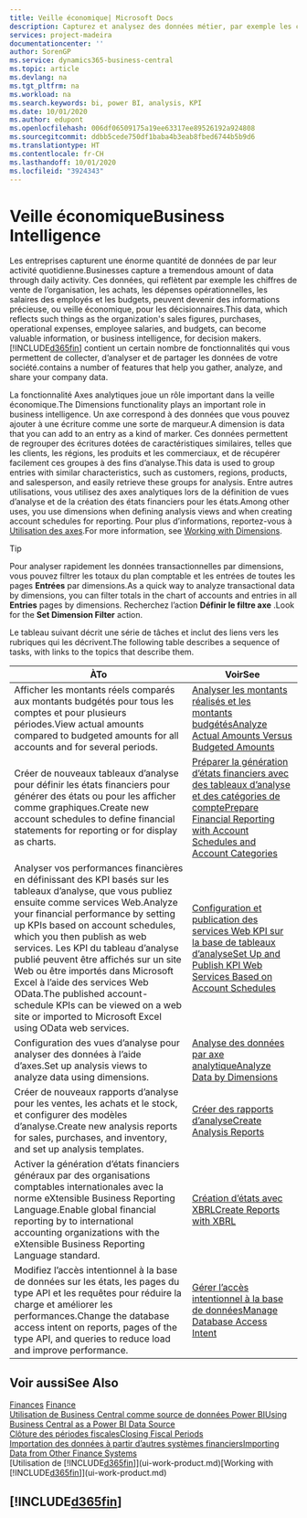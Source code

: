 ```yaml
---
title: Veille économique| Microsoft Docs
description: Capturez et analysez des données métier, par exemple les chiffres de vente de l’organisation, les achats, les dépenses opérationnelles, les salaires des employés et les budgets, peuvent être des informations précieuses, pour la veille économique ou pour les décisionnaires.
services: project-madeira
documentationcenter: ''
author: SorenGP
ms.service: dynamics365-business-central
ms.topic: article
ms.devlang: na
ms.tgt_pltfrm: na
ms.workload: na
ms.search.keywords: bi, power BI, analysis, KPI
ms.date: 10/01/2020
ms.author: edupont
ms.openlocfilehash: 006df06509175a19ee63317ee89526192a924808
ms.sourcegitcommit: ddbb5cede750df1baba4b3eab8fbed6744b5b9d6
ms.translationtype: HT
ms.contentlocale: fr-CH
ms.lasthandoff: 10/01/2020
ms.locfileid: "3924343"
---
```

# <a name="business-intelligence"></a><span data-ttu-id="1e2f5-103">Veille économique</span><span class="sxs-lookup"><span data-stu-id="1e2f5-103">Business Intelligence</span></span>
<span data-ttu-id="1e2f5-104">Les entreprises capturent une énorme quantité de données de par leur activité quotidienne.</span><span class="sxs-lookup"><span data-stu-id="1e2f5-104">Businesses capture a tremendous amount of data through daily activity.</span></span> <span data-ttu-id="1e2f5-105">Ces données, qui reflètent par exemple les chiffres de vente de l’organisation, les achats, les dépenses opérationnelles, les salaires des employés et les budgets, peuvent devenir des informations précieuse, ou veille économique, pour les décisionnaires.</span><span class="sxs-lookup"><span data-stu-id="1e2f5-105">This data, which reflects such things as the organization's sales figures, purchases, operational expenses, employee salaries, and budgets, can become valuable information, or business intelligence, for decision makers.</span></span> [!INCLUDE[d365fin](includes/d365fin_md.md)] <span data-ttu-id="1e2f5-106">contient un certain nombre de fonctionnalités qui vous permettent de collecter, d’analyser et de partager les données de votre société.</span><span class="sxs-lookup"><span data-stu-id="1e2f5-106">contains a number of features that help you gather, analyze, and share your company data.</span></span>

<span data-ttu-id="1e2f5-107">La fonctionnalité Axes analytiques joue un rôle important dans la veille économique.</span><span class="sxs-lookup"><span data-stu-id="1e2f5-107">The Dimensions functionality plays an important role in business intelligence.</span></span> <span data-ttu-id="1e2f5-108">Un axe correspond à des données que vous pouvez ajouter à une écriture comme une sorte de marqueur.</span><span class="sxs-lookup"><span data-stu-id="1e2f5-108">A dimension is data that you can add to an entry as a kind of marker.</span></span> <span data-ttu-id="1e2f5-109">Ces données permettent de regrouper des écritures dotées de caractéristiques similaires, telles que les clients, les régions, les produits et les commerciaux, et de récupérer facilement ces groupes à des fins d’analyse.</span><span class="sxs-lookup"><span data-stu-id="1e2f5-109">This data is used to group entries with similar characteristics, such as customers, regions, products, and salesperson, and easily retrieve these groups for analysis.</span></span> <span data-ttu-id="1e2f5-110">Entre autres utilisations, vous utilisez des axes analytiques lors de la définition de vues d’analyse et de la création des états financiers pour les états.</span><span class="sxs-lookup"><span data-stu-id="1e2f5-110">Among other uses, you use dimensions  when defining analysis views and when creating account schedules for reporting.</span></span> <span data-ttu-id="1e2f5-111">Pour plus d’informations, reportez-vous à [Utilisation des axes](finance-dimensions.md).</span><span class="sxs-lookup"><span data-stu-id="1e2f5-111">For more information, see [Working with Dimensions](finance-dimensions.md).</span></span>

> [!TIP]
> <span data-ttu-id="1e2f5-112">Pour analyser rapidement les données transactionnelles par dimensions, vous pouvez filtrer les totaux du plan comptable et les entrées de toutes les pages **Entrées** par dimensions.</span><span class="sxs-lookup"><span data-stu-id="1e2f5-112">As a quick way to analyze transactional data by dimensions, you can filter totals in the chart of accounts and entries in all **Entries** pages by dimensions.</span></span> <span data-ttu-id="1e2f5-113">Recherchez l’action **Définir le filtre axe** .</span><span class="sxs-lookup"><span data-stu-id="1e2f5-113">Look for the **Set Dimension Filter** action.</span></span>  

<span data-ttu-id="1e2f5-114">Le tableau suivant décrit une série de tâches et inclut des liens vers les rubriques qui les décrivent.</span><span class="sxs-lookup"><span data-stu-id="1e2f5-114">The following table describes a sequence of tasks, with links to the topics that describe them.</span></span>  

| <span data-ttu-id="1e2f5-115">À</span><span class="sxs-lookup"><span data-stu-id="1e2f5-115">To</span></span> | <span data-ttu-id="1e2f5-116">Voir</span><span class="sxs-lookup"><span data-stu-id="1e2f5-116">See</span></span> |
| --- | --- |
|<span data-ttu-id="1e2f5-117">Afficher les montants réels comparés aux montants budgétés pour tous les comptes et pour plusieurs périodes.</span><span class="sxs-lookup"><span data-stu-id="1e2f5-117">View actual amounts compared to budgeted amounts for all accounts and for several periods.</span></span>|[<span data-ttu-id="1e2f5-118">Analyser les montants réalisés et les montants budgétés</span><span class="sxs-lookup"><span data-stu-id="1e2f5-118">Analyze Actual Amounts Versus Budgeted Amounts</span></span>](bi-how-analyze-actual-versus-budget.md)|
|<span data-ttu-id="1e2f5-119">Créer de nouveaux tableaux d’analyse pour définir les états financiers pour générer des états ou pour les afficher comme graphiques.</span><span class="sxs-lookup"><span data-stu-id="1e2f5-119">Create new account schedules to define financial statements for reporting or for display as charts.</span></span>|[<span data-ttu-id="1e2f5-120">Préparer la génération d’états financiers avec des tableaux d’analyse et des catégories de compte</span><span class="sxs-lookup"><span data-stu-id="1e2f5-120">Prepare Financial Reporting with Account Schedules and Account Categories</span></span>](bi-how-work-account-schedule.md)|
|<span data-ttu-id="1e2f5-121">Analyser vos performances financières en définissant des KPI basés sur les tableaux d’analyse, que vous publiez ensuite comme services Web.</span><span class="sxs-lookup"><span data-stu-id="1e2f5-121">Analyze your financial performance by setting up KPIs based on account schedules, which you then publish as web services.</span></span> <span data-ttu-id="1e2f5-122">Les KPI du tableau d’analyse publié peuvent être affichés sur un site Web ou être importés dans Microsoft Excel à l’aide des services Web OData.</span><span class="sxs-lookup"><span data-stu-id="1e2f5-122">The published account-schedule KPIs can be viewed on a web site or imported to Microsoft Excel using OData web services.</span></span>|[<span data-ttu-id="1e2f5-123">Configuration et publication des services Web KPI sur la base de tableaux d’analyse</span><span class="sxs-lookup"><span data-stu-id="1e2f5-123">Set Up and Publish KPI Web Services Based on Account Schedules</span></span>](bi-how-to-set-up-and-publish-kpi-web-services-based-on-account-schedules.md)|
|<span data-ttu-id="1e2f5-124">Configuration des vues d’analyse pour analyser des données à l’aide d’axes.</span><span class="sxs-lookup"><span data-stu-id="1e2f5-124">Set up analysis views to analyze data using dimensions.</span></span>|[<span data-ttu-id="1e2f5-125">Analyse des données par axe analytique</span><span class="sxs-lookup"><span data-stu-id="1e2f5-125">Analyze Data by Dimensions</span></span>](bi-how-analyze-data-dimension.md)|
|<span data-ttu-id="1e2f5-126">Créer de nouveaux rapports d’analyse pour les ventes, les achats et le stock, et configurer des modèles d’analyse.</span><span class="sxs-lookup"><span data-stu-id="1e2f5-126">Create new analysis reports for sales, purchases, and inventory, and set up analysis templates.</span></span>|[<span data-ttu-id="1e2f5-127">Créer des rapports d’analyse</span><span class="sxs-lookup"><span data-stu-id="1e2f5-127">Create Analysis Reports</span></span>](bi-how-create-analysis-views-reports.md)|
|<span data-ttu-id="1e2f5-128">Activer la génération d’états financiers généraux par des organisations comptables internationales avec la norme eXtensible Business Reporting Language.</span><span class="sxs-lookup"><span data-stu-id="1e2f5-128">Enable global financial reporting by to international accounting organizations with the eXtensible Business Reporting Language standard.</span></span>|[<span data-ttu-id="1e2f5-129">Création d’états avec XBRL</span><span class="sxs-lookup"><span data-stu-id="1e2f5-129">Create Reports with XBRL</span></span>](bi-create-reports-with-xbrl.md)|
|<span data-ttu-id="1e2f5-130">Modifiez l’accès intentionnel à la base de données sur les états, les pages du type API et les requêtes pour réduire la charge et améliorer les performances.</span><span class="sxs-lookup"><span data-stu-id="1e2f5-130">Change the database access intent on reports, pages of the type API, and queries to reduce load and improve performance.</span></span>|[<span data-ttu-id="1e2f5-131">Gérer l’accès intentionnel à la base de données</span><span class="sxs-lookup"><span data-stu-id="1e2f5-131">Manage Database Access Intent</span></span>](admin-data-access-intent.md)|

## <a name="see-also"></a><span data-ttu-id="1e2f5-132">Voir aussi</span><span class="sxs-lookup"><span data-stu-id="1e2f5-132">See Also</span></span>
<span data-ttu-id="1e2f5-133">[Finances](finance.md)  </span><span class="sxs-lookup"><span data-stu-id="1e2f5-133">[Finance](finance.md)  </span></span>  
[<span data-ttu-id="1e2f5-134">Utilisation de Business Central comme source de données Power BI</span><span class="sxs-lookup"><span data-stu-id="1e2f5-134">Using Business Central as a Power BI Data Source</span></span>](across-how-use-financials-data-source-powerbi.md)  
[<span data-ttu-id="1e2f5-135">Clôture des périodes fiscales</span><span class="sxs-lookup"><span data-stu-id="1e2f5-135">Closing Fiscal Periods</span></span>](year-close-years-periods.md)  
[<span data-ttu-id="1e2f5-136">Importation des données à partir d’autres systèmes financiers</span><span class="sxs-lookup"><span data-stu-id="1e2f5-136">Importing Data from Other Finance Systems</span></span>](across-import-data-configuration-packages.md)  
<span data-ttu-id="1e2f5-137">[Utilisation de [!INCLUDE[d365fin](includes/d365fin_md.md)]](ui-work-product.md)</span><span class="sxs-lookup"><span data-stu-id="1e2f5-137">[Working with [!INCLUDE[d365fin](includes/d365fin_md.md)]](ui-work-product.md)</span></span>

## [!INCLUDE[d365fin](includes/free_trial_md.md)]  
